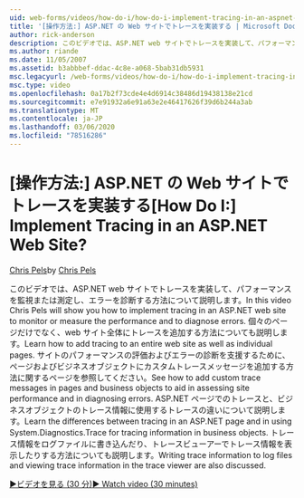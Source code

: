 ```yaml
---
uid: web-forms/videos/how-do-i/how-do-i-implement-tracing-in-an-aspnet-web-site
title: '[操作方法:] ASP.NET の Web サイトでトレースを実装する | Microsoft Docs'
author: rick-anderson
description: このビデオでは、ASP.NET web サイトでトレースを実装して、パフォーマンスを監視または測定し、エラーを診断する方法について説明します。
ms.author: riande
ms.date: 11/05/2007
ms.assetid: b3abbbef-ddac-4c8e-a068-5bab31db5931
msc.legacyurl: /web-forms/videos/how-do-i/how-do-i-implement-tracing-in-an-aspnet-web-site
msc.type: video
ms.openlocfilehash: 0a17b2f73cde4e4d6914c38486d19438138e21cd
ms.sourcegitcommit: e7e91932a6e91a63e2e46417626f39d6b244a3ab
ms.translationtype: MT
ms.contentlocale: ja-JP
ms.lasthandoff: 03/06/2020
ms.locfileid: "78516286"
---
```

# <a name="how-do-i--implement-tracing-in-an-aspnet-web-site"></a><span data-ttu-id="a36ba-104">[操作方法:] ASP.NET の Web サイトでトレースを実装する</span><span class="sxs-lookup"><span data-stu-id="a36ba-104">[How Do I:]  Implement Tracing in an ASP.NET Web Site?</span></span>

<span data-ttu-id="a36ba-105">[Chris Pels](https://twitter.com/chrispels)</span><span class="sxs-lookup"><span data-stu-id="a36ba-105">by [Chris Pels](https://twitter.com/chrispels)</span></span>

<span data-ttu-id="a36ba-106">このビデオでは、ASP.NET web サイトでトレースを実装して、パフォーマンスを監視または測定し、エラーを診断する方法について説明します。</span><span class="sxs-lookup"><span data-stu-id="a36ba-106">In this video Chris Pels will show you how to implement tracing in an ASP.NET web site to monitor or measure the performance and to diagnose errors.</span></span> <span data-ttu-id="a36ba-107">個々のページだけでなく、web サイト全体にトレースを追加する方法についても説明します。</span><span class="sxs-lookup"><span data-stu-id="a36ba-107">Learn how to add tracing to an entire web site as well as individual pages.</span></span> <span data-ttu-id="a36ba-108">サイトのパフォーマンスの評価およびエラーの診断を支援するために、ページおよびビジネスオブジェクトにカスタムトレースメッセージを追加する方法に関するページを参照してください。</span><span class="sxs-lookup"><span data-stu-id="a36ba-108">See how to add custom trace messages in pages and business objects to aid in assessing site performance and in diagnosing errors.</span></span> <span data-ttu-id="a36ba-109">ASP.NET ページでのトレースと、ビジネスオブジェクトのトレース情報に使用するトレースの違いについて説明します。</span><span class="sxs-lookup"><span data-stu-id="a36ba-109">Learn the differences between tracing in an ASP.NET page and in using System.Diagnostics.Trace for tracing information in business objects.</span></span> <span data-ttu-id="a36ba-110">トレース情報をログファイルに書き込んだり、トレースビューアーでトレース情報を表示したりする方法についても説明します。</span><span class="sxs-lookup"><span data-stu-id="a36ba-110">Writing trace information to log files and viewing trace information in the trace viewer are also discussed.</span></span>

[<span data-ttu-id="a36ba-111">&#9654;ビデオを見る (30 分)</span><span class="sxs-lookup"><span data-stu-id="a36ba-111">&#9654; Watch video (30 minutes)</span></span>](https://channel9.msdn.com/Blogs/ASP-NET-Site-Videos/how-do-i-implement-tracing-in-an-aspnet-web-site)
